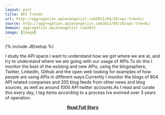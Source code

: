```yaml
---
layout: post
title: API Trends
url: http://aggregation.apievangelist.com2013/04/28/api-trends/
source: http://aggregation.apievangelist.com2013/04/28/api-trends/
domain: aggregation.apievangelist.com2013
image: [Image]
---
```

{% include JB/setup %}<p>I study the API space.I want to understand how we got where we are at, and try to understand where we are going with our usage of APIs.To do this I monitor the best of the existing and new APis, using the blogosphere, Twitter, LinkedIn, Github and the open web looking for examples of how people are using APIs in different ways.Currently I monitor the blogs of 804 API related companies and 205 blog feeds from other news and blog sources, as well as around 1000 API twitter accounts.As I read and curate this every day, I tag items according to a process Ive evolved over 3 years of operation.</p>
<center><p><a href="http://aggregation.apievangelist.com2013/04/28/api-trends/" style='padding:25px; font-sze:18px; font-weight: bold;'>Read Full Story</a></p></center>
